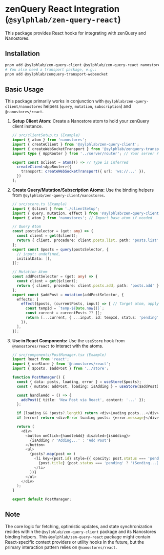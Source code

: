 # zenQuery React Integration (`@sylphlab/zen-query-react`)

This package provides React hooks for integrating with zenQuery and Nanostores.

## Installation

```bash
pnpm add @sylphlab/zen-query-client @sylphlab/zen-query-react nanostores @nanostores/react
# You also need a transport package, e.g.:
pnpm add @sylphlab/zenquery-transport-websocket
```

## Basic Usage

This package primarily works in conjunction with `@sylphlab/zen-query-client/nanostores` helpers (`query`, `mutation`, `subscription`) and `@nanostores/react`.

1.  **Setup Client Atom:** Create a Nanostore atom to hold your zenQuery client instance.

    ```typescript
    // src/clientSetup.ts (Example)
    import { atom } from 'nanostores';
    import { createClient } from '@sylphlab/zen-query-client';
    import { createWebSocketTransport } from '@sylphlab/zenquery-transport-websocket';
    import type { AppRouter } from '../server/router'; // Your server router type

    export const $client = atom(() => // Type is inferred
      createClient<AppRouter>({
        transport: createWebSocketTransport({ url: 'ws://...' }),
      })
    );
    ```

2.  **Create Query/Mutation/Subscription Atoms:** Use the binding helpers from `@sylphlab/zen-query-client/nanostores`.

    ```typescript
    // src/store.ts (Example)
    import { $client } from './clientSetup';
    import { query, mutation, effect } from '@sylphlab/zen-query-client/nanostores';
    import { atom } from 'nanostores'; // Import base atom if needed

    // Query Atom
    const postsSelector = (get: any) => {
      const client = get($client);
      return { client, procedure: client.posts.list, path: 'posts.list' };
    };
    export const $posts = query(postsSelector, {
      // input: undefined,
      initialData: [],
    });

    // Mutation Atom
    const addPostSelector = (get: any) => {
      const client = get($client);
      return { client, procedure: client.posts.add, path: 'posts.add' };
    };
    export const $addPost = mutation(addPostSelector, {
      effects: [
        effect($posts, (currentPosts, input) => { // Target atom, apply patch recipe
          const tempId = `temp-${Date.now()}`;
          const current = currentPosts ?? [];
          return [...current, { ...input, id: tempId, status: 'pending' }];
        }),
      ],
    });
    ```

3.  **Use in React Components:** Use the `useStore` hook from `@nanostores/react` to interact with the atoms.

    ```typescript
    // src/components/PostManager.tsx (Example)
    import React from 'react';
    import { useStore } from '@nanostores/react';
    import { $posts, $addPost } from '../store';

    function PostManager() {
      const { data: posts, loading, error } = useStore($posts);
      const { mutate: addPost, loading: isAdding } = useStore($addPost);

      const handleAdd = () => {
        addPost({ title: 'New Post via React', content: '...' });
      };

      if (loading && !posts?.length) return <div>Loading posts...</div>;
      if (error) return <div>Error loading posts: {error.message}</div>;

      return (
        <div>
          <button onClick={handleAdd} disabled={isAdding}>
            {isAdding ? 'Adding...' : 'Add Post'}
          </button>
          <ul>
            {posts?.map(post => (
              <li key={post.id} style={{ opacity: post.status === 'pending' ? 0.5 : 1 }}>
                {post.title} {post.status === 'pending' ? '(Sending...)' : ''}
              </li>
            ))}
          </ul>
        </div>
      );
    }

    export default PostManager;
    ```

## Note

The core logic for fetching, optimistic updates, and state synchronization resides within the `@sylphlab/zen-query-client` package and its Nanostores binding helpers. This `@sylphlab/zen-query-react` package might contain React-specific context providers or utility hooks in the future, but the primary interaction pattern relies on `@nanostores/react`.